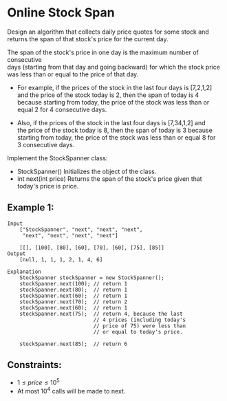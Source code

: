 # Online Stock Span

Design an algorithm that collects daily price quotes for some stock and  
returns the span of that stock's price for the current day.

The span of the stock's price in one day is the maximum number of consecutive  
days (starting from that day and going backward) for which the stock price  
was less than or equal to the price of that day.

* For example, if the prices of the stock in the last four days is [7,2,1,2]  
    and the price of the stock today is 2, then the span of today is 4  
    because starting from today, the price of the stock was less than or  
    equal 2 for 4 consecutive days.

* Also, if the prices of the stock in the last four days is [7,34,1,2] and  
    the price of the stock today is 8, then the span of today is 3 because  
    starting from today, the price of the stock was less than or equal 8 for  
    3 consecutive days.

Implement the StockSpanner class:

* StockSpanner() Initializes the object of the class.
* int next(int price) Returns the span of the stock's price given that  
    today's price is price.

 

## Example 1:

    Input
        ["StockSpanner", "next", "next", "next", 
         "next", "next", "next", "next"]

        [[], [100], [80], [60], [70], [60], [75], [85]]
    Output
        [null, 1, 1, 1, 2, 1, 4, 6]
    
    Explanation
        StockSpanner stockSpanner = new StockSpanner();
        stockSpanner.next(100); // return 1
        stockSpanner.next(80);  // return 1
        stockSpanner.next(60);  // return 1
        stockSpanner.next(70);  // return 2
        stockSpanner.next(60);  // return 1
        stockSpanner.next(75);  // return 4, because the last 
                                // 4 prices (including today's 
                                // price of 75) were less than 
                                // or equal to today's price.

        stockSpanner.next(85);  // return 6
        
 

## Constraints:

* $1 \le price \le 10^5$
* At most $10^4$ calls will be made to next.

